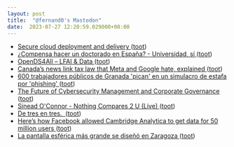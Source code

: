 ```yaml
---
layout: post
title:  "@fernand0's Mastodon"
date:  2023-07-27 12:20:59.029000+00:00
---
```

*  [Secure cloud deployment and delivery ](https://github.com/readme/guides/github-actions-eli-lill) ([toot](https://mastodon.social/@fernand0/110786016642866375))
*  [¿Compensa hacer un doctorado en España? - Universidad, sí ](https://www.universidadsi.es/compensa-hacer-un-doctorado-en-espana) ([toot](https://mastodon.social/@fernand0/110785775573706561))
*  [OpenDS4All – LFAI & Data ](https://lfaidata.foundation/projects/opends4all) ([toot](https://mastodon.social/@fernand0/110785492663906124))
*  [Canada’s news link tax law that Meta and Google hate, explained ](https://www.vox.com/technology/2023/7/14/23794623/meta-google-canada-c-18-online-news-act-figh) ([toot](https://mastodon.social/@fernand0/110785350231849965))
*  [600 trabajadores públicos de Granada 'pican' en un simulacro de estafa por 'phishing' ](https://www.granadahoy.com/granada/Experimento-Ayuntamiento-Granada-pishing-secuestro-correos_0_1738926428.htm) ([toot](https://mastodon.social/@fernand0/110785164777695927))
*  [The Future of Cybersecurity Management and Corporate Governance ](https://www.testifysec.com/blog/shifting-liability-in-the-supply-chain) ([toot](https://mastodon.social/@fernand0/110784877435963300))
*  [Sinead O'Connor - Nothing Compares 2 U (Live) ](https://www.youtube.com/watch?v=NAOKzvL8dgk&feature=youtu.b) ([toot](https://mastodon.social/@fernand0/110781686492461646))
*  [De tres en tres.  ](https://avecesunafoto.wordpress.com/2023/07/26/de-tres-en-tres-2) ([toot](https://mastodon.social/@fernand0/110781590510912347))
*  [Here’s how Facebook allowed Cambridge Analytica to get data for 50 million users ](https://www.vox.com/2018/3/17/17134072/facebook-cambridge-analytica-trump-explained-user-dat) ([toot](https://mastodon.social/@fernand0/110781468129360467))
*  [La pantalla esférica más grande se diseñó en Zaragoza ](https://www.youtube.com/watch?v=J9XAfEDrCH) ([toot](https://mastodon.social/@fernand0/110781405085453625))
